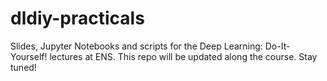 # dldiy-practicals

Slides, Jupyter Notebooks and scripts for the Deep Learning: Do-It-Yourself! lectures at ENS.
This repo will be updated along the course. Stay tuned!

